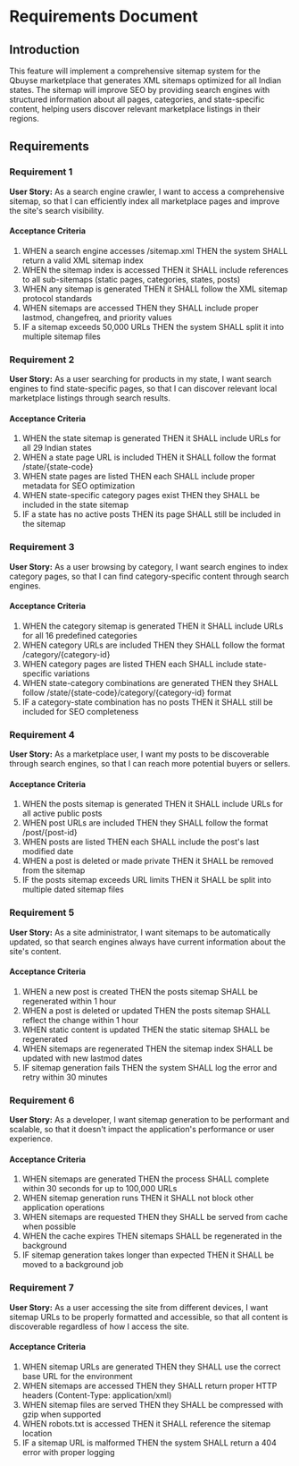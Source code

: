 # Requirements Document

## Introduction

This feature will implement a comprehensive sitemap system for the Qbuyse marketplace that generates XML sitemaps optimized for all Indian states. The sitemap will improve SEO by providing search engines with structured information about all pages, categories, and state-specific content, helping users discover relevant marketplace listings in their regions.

## Requirements

### Requirement 1

**User Story:** As a search engine crawler, I want to access a comprehensive sitemap, so that I can efficiently index all marketplace pages and improve the site's search visibility.

#### Acceptance Criteria

1. WHEN a search engine accesses /sitemap.xml THEN the system SHALL return a valid XML sitemap index
2. WHEN the sitemap index is accessed THEN it SHALL include references to all sub-sitemaps (static pages, categories, states, posts)
3. WHEN any sitemap is generated THEN it SHALL follow the XML sitemap protocol standards
4. WHEN sitemaps are accessed THEN they SHALL include proper lastmod, changefreq, and priority values
5. IF a sitemap exceeds 50,000 URLs THEN the system SHALL split it into multiple sitemap files

### Requirement 2

**User Story:** As a user searching for products in my state, I want search engines to find state-specific pages, so that I can discover relevant local marketplace listings through search results.

#### Acceptance Criteria

1. WHEN the state sitemap is generated THEN it SHALL include URLs for all 29 Indian states
2. WHEN a state page URL is included THEN it SHALL follow the format /state/{state-code}
3. WHEN state pages are listed THEN each SHALL include proper metadata for SEO optimization
4. WHEN state-specific category pages exist THEN they SHALL be included in the state sitemap
5. IF a state has no active posts THEN its page SHALL still be included in the sitemap

### Requirement 3

**User Story:** As a user browsing by category, I want search engines to index category pages, so that I can find category-specific content through search engines.

#### Acceptance Criteria

1. WHEN the category sitemap is generated THEN it SHALL include URLs for all 16 predefined categories
2. WHEN category URLs are included THEN they SHALL follow the format /category/{category-id}
3. WHEN category pages are listed THEN each SHALL include state-specific variations
4. WHEN state-category combinations are generated THEN they SHALL follow /state/{state-code}/category/{category-id} format
5. IF a category-state combination has no posts THEN it SHALL still be included for SEO completeness

### Requirement 4

**User Story:** As a marketplace user, I want my posts to be discoverable through search engines, so that I can reach more potential buyers or sellers.

#### Acceptance Criteria

1. WHEN the posts sitemap is generated THEN it SHALL include URLs for all active public posts
2. WHEN post URLs are included THEN they SHALL follow the format /post/{post-id}
3. WHEN posts are listed THEN each SHALL include the post's last modified date
4. WHEN a post is deleted or made private THEN it SHALL be removed from the sitemap
5. IF the posts sitemap exceeds URL limits THEN it SHALL be split into multiple dated sitemap files

### Requirement 5

**User Story:** As a site administrator, I want sitemaps to be automatically updated, so that search engines always have current information about the site's content.

#### Acceptance Criteria

1. WHEN a new post is created THEN the posts sitemap SHALL be regenerated within 1 hour
2. WHEN a post is deleted or updated THEN the posts sitemap SHALL reflect the change within 1 hour
3. WHEN static content is updated THEN the static sitemap SHALL be regenerated
4. WHEN sitemaps are regenerated THEN the sitemap index SHALL be updated with new lastmod dates
5. IF sitemap generation fails THEN the system SHALL log the error and retry within 30 minutes

### Requirement 6

**User Story:** As a developer, I want sitemap generation to be performant and scalable, so that it doesn't impact the application's performance or user experience.

#### Acceptance Criteria

1. WHEN sitemaps are generated THEN the process SHALL complete within 30 seconds for up to 100,000 URLs
2. WHEN sitemap generation runs THEN it SHALL not block other application operations
3. WHEN sitemaps are requested THEN they SHALL be served from cache when possible
4. WHEN the cache expires THEN sitemaps SHALL be regenerated in the background
5. IF sitemap generation takes longer than expected THEN it SHALL be moved to a background job

### Requirement 7

**User Story:** As a user accessing the site from different devices, I want sitemap URLs to be properly formatted and accessible, so that all content is discoverable regardless of how I access the site.

#### Acceptance Criteria

1. WHEN sitemap URLs are generated THEN they SHALL use the correct base URL for the environment
2. WHEN sitemaps are accessed THEN they SHALL return proper HTTP headers (Content-Type: application/xml)
3. WHEN sitemap files are served THEN they SHALL be compressed with gzip when supported
4. WHEN robots.txt is accessed THEN it SHALL reference the sitemap location
5. IF a sitemap URL is malformed THEN the system SHALL return a 404 error with proper logging